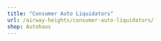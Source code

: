 ```yaml
---
title: "Consumer Auto Liquidators"
url: /airway-heights/consumer-auto-liquidators/
shop: Autohaus
---
```

